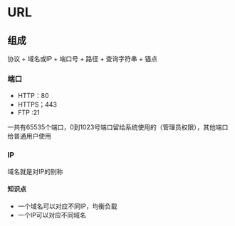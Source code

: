 # URL  
## 组成   
协议 + 域名或IP + 端口号 + 路径 + 查询字符串 + 锚点

### 端口  
* HTTP：80
* HTTPS；443
* FTP :21   

一共有65535个端口，0到1023号端口留给系统使用的（管理员权限），其他端口给普通用户使用

### IP
域名就是对IP的别称  
#### 知识点
* 一个域名可以对应不同IP，均衡负载 
* 一个IP可以对应不同域名

